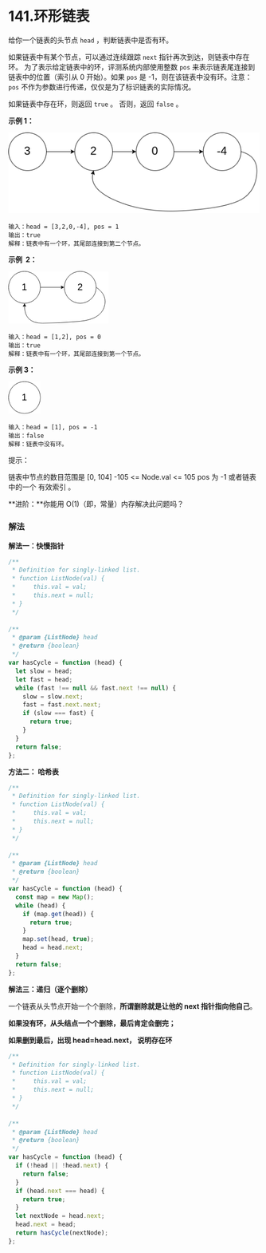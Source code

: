 # 141.环形链表

给你一个链表的头节点 `head` ，判断链表中是否有环。

如果链表中有某个节点，可以通过连续跟踪 `next` 指针再次到达，则链表中存在环。 为了表示给定链表中的环，评测系统内部使用整数 `pos` 来表示链表尾连接到链表中的位置（索引从 0 开始）。如果 `pos` 是 -1，则在该链表中没有环。注意：`pos` 不作为参数进行传递，仅仅是为了标识链表的实际情况。

如果链表中存在环，则返回 `true` 。 否则，返回 `false` 。

**示例 1：**

![](/circularlinkedlist.png)

```
输入：head = [3,2,0,-4], pos = 1
输出：true
解释：链表中有一个环，其尾部连接到第二个节点。
```

**示例  2：**

![](/circularlinkedlist_test2.png)

```
输入：head = [1,2], pos = 0
输出：true
解释：链表中有一个环，其尾部连接到第一个节点。
```

**示例 3：**

![](/circularlinkedlist_test3.png)

```
输入：head = [1], pos = -1
输出：false
解释：链表中没有环。
```

提示：

链表中节点的数目范围是 [0, 104]
-105 <= Node.val <= 105
pos 为 -1 或者链表中的一个 有效索引 。

**进阶：**你能用 O(1)（即，常量）内存解决此问题吗？

### 解法

**解法一：快慢指针**

```js
/**
 * Definition for singly-linked list.
 * function ListNode(val) {
 *     this.val = val;
 *     this.next = null;
 * }
 */

/**
 * @param {ListNode} head
 * @return {boolean}
 */
var hasCycle = function (head) {
  let slow = head;
  let fast = head;
  while (fast !== null && fast.next !== null) {
    slow = slow.next;
    fast = fast.next.next;
    if (slow === fast) {
      return true;
    }
  }
  return false;
};
```

**方法二： 哈希表**

```js
/**
 * Definition for singly-linked list.
 * function ListNode(val) {
 *     this.val = val;
 *     this.next = null;
 * }
 */

/**
 * @param {ListNode} head
 * @return {boolean}
 */
var hasCycle = function (head) {
  const map = new Map();
  while (head) {
    if (map.get(head)) {
      return true;
    }
    map.set(head, true);
    head = head.next;
  }
  return false;
};
```

**解法三：递归（逐个删除）**

一个链表从头节点开始一个个删除，**所谓删除就是让他的 next 指针指向他自己**。

**如果没有环，从头结点一个个删除，最后肯定会删完；**

**如果删到最后，出现 head=head.next， 说明存在环**

```js
/**
 * Definition for singly-linked list.
 * function ListNode(val) {
 *     this.val = val;
 *     this.next = null;
 * }
 */

/**
 * @param {ListNode} head
 * @return {boolean}
 */
var hasCycle = function (head) {
  if (!head || !head.next) {
    return false;
  }
  if (head.next === head) {
    return true;
  }
  let nextNode = head.next;
  head.next = head;
  return hasCycle(nextNode);
};
```
